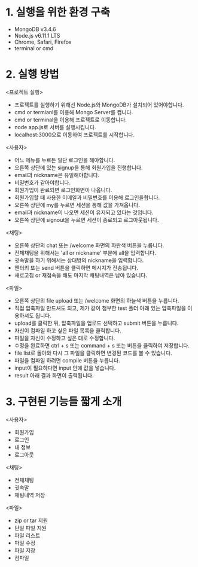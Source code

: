 # 1. 실행을 위한 환경 구축
 - MongoDB v3.4.6
 - Node.js v6.11.1 LTS
 - Chrome, Safari, Firefox
 - terminal or cmd

# 2. 실행 방법
 
<프로젝트 실행>
 - 프로젝트를 실행하기 위해선 Node.js와 MongoDB가 설치되어 있어야합니다.
 - cmd or termianl를 이용해 Mongo Server를 켭니다.
 - cmd or terminal을 이용해 프로젝트로 이동합니다.
 - node app.js로 서버를 실행시킵니다.
 - localhost:3000으로 이동하여 프로젝트를 시작합니다.

<사용자>
 - 어느 메뉴를 누르든 일단 로그인을 해야합니다.
 - 오른쪽 상단에 있는 signup을 통해 회원가입을 진행합니다.
 - email과 nickname은 유일해야합니다.
 - 비밀번호가 같아야합니다.
 - 회원가입이 완료되면 로그인화면이 나옵니다.
 - 회원가입할 때 사용한 이메일과 비밀번호를 이용해 로그인을합니다.
 - 오른쪽 상단에 my를 누르면 세션을 통해 값을 가져옵니다.
 - email과 nickname이 나오면 세션이 유지되고 있다는 것입니다.
 - 오른쪽 상단에 signout을 누르면 세션이 종료되고 로그아웃됩니다.

<채팅>
 - 오른쪽 상단의 chat 또는 /welcome 화면의 파란색 버튼을 누릅니다.
 - 전체채팅을 위해서는 'all or nickname' 부분에 all을 입력합니다.
 - 귓속말을 하기 위해서는 상대방의 nickname을 입력합니다.
 - 엔터키 또는 send 버튼을 클릭하면 메시지가 전송됩니다.
 - 새로고침 or 재접속을 해도 마지막 채팅내역은 남아 있습니다.

<파일>
 - 오른쪽 상단의 file upload 또는 /welcome 화면의 하늘색 버튼을 누릅니다.
 - 직접 압축파일 만드셔도 되고, 제가 같이 첨부한 test 폴더 아래 있는 압축파일을 이용하셔도 됩니다.
 - upload를 클릭한 뒤, 압축파일을 업로드 선택하고 submit 버튼을 누릅니다.
 - 자신이 컴파일 하고 싶은 파일 목록을 클릭합니다.
 - 파일을 자신이 수정하고 싶은 대로 수정합니다.
 - 수정을 완료하면 ctrl + s 또는 command + s 또는 버튼을 클릭하여 저장합니다.
 - file list로 돌아와 다시 그 파일을 클릭하면 변경된 코드를 볼 수 있습니다.
 - 파일을 컴파일 하려면 compile 버튼을 누릅니다.
 - input이 필요하다면 input 안에 값을 넣습니다.
 - result 아래 결과 화면이 출력됩니다.

 # 3. 구현된 기능들 짧게 소개
 
 <사용자>
 - 회원가입
 - 로그인
 - 내 정보
 - 로그아웃
 
<채팅>
 - 전체채팅
 - 귓속말
 - 채팅내역 저장

<파일>
 - zip or tar 지원
 - 단일 파일 지원
 - 파일 리스트
 - 파일 수정
 - 파일 저장
 - 컴파일
